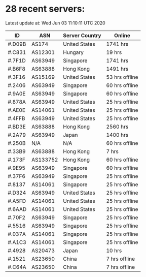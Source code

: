 # 28 recent servers:

Latest update at: Wed Jun 03 11:10:11 UTC 2020

| ID | ASN | Server Country | Online |
| -- | --- | -------------- | ------ |
| #.D09B | AS174 | United States | 1741 hrs |
| #.C831 | AS12301 | Hungary | 19 hrs |
| #.7F1D | AS63949 | Singapore | 1741 hrs |
| #.B6F8 | AS63888 | Hong Kong | 1491 hrs |
| #.3F16 | AS15169 | United States | 53 hrs offline |
| #.2406 | AS63949 | Singapore | 60 hrs offline |
| #.9A0E | AS63949 | Singapore | 60 hrs offline |
| #.878A | AS63949 | United States | 25 hrs offline |
| #.AE0E | AS14061 | United States | 25 hrs offline |
| #.4FFB | AS63949 | United States | 25 hrs offline |
| #.BD3E | AS63888 | Hong Kong | 2560 hrs |
| #.2A79 | AS63949 | Japan | 1400 hrs |
| #.250B | N/A | N/A | 60 hrs offline |
| #.33B9 | AS63888 | Hong Kong | 7 hrs |
| #.173F | AS133752 | Hong Kong | 60 hrs offline |
| #.9E95 | AS63949 | Singapore | 60 hrs offline |
| #.37F6 | AS63949 | Singapore | 25 hrs offline |
| #.8137 | AS14061 | Singapore | 25 hrs offline |
| #.D324 | AS63949 | United States | 25 hrs offline |
| #.A5FD | AS14061 | United States | 25 hrs offline |
| #.6AAD | AS14061 | United States | 25 hrs offline |
| #.70F2 | AS63949 | Singapore | 25 hrs offline |
| #.5516 | AS63949 | Singapore | 25 hrs offline |
| #.037A | AS14061 | Singapore | 25 hrs offline |
| #.A1C3 | AS14061 | Singapore | 25 hrs offline |
| #.4928 | AS20473 | Japan | 10 hrs |
| #.1521 | AS23650 | China | 7 hrs offline |
| #.C64A | AS23650 | China | 7 hrs offline |


